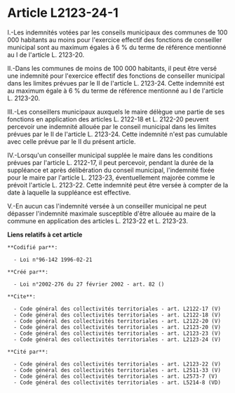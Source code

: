 # Article L2123-24-1

I.-Les indemnités votées par les conseils municipaux des communes de 100 000 habitants au moins pour l'exercice effectif des
fonctions de conseiller municipal sont au maximum égales à 6 % du terme de référence mentionné au I de l'article L. 2123-20. 

II.-Dans les communes de moins de 100 000 habitants, il peut être versé une indemnité pour l'exercice effectif des fonctions
de conseiller municipal dans les limites prévues par le II de l'article L. 2123-24. Cette indemnité est au maximum égale à 6
% du terme de référence mentionné au I de l'article L. 2123-20. 

III.-Les conseillers municipaux auxquels le maire délègue une partie de ses fonctions en application des articles L. 2122-18
et L. 2122-20 peuvent percevoir une indemnité allouée par le conseil municipal dans les limites prévues par le II de
l'article L. 2123-24. Cette indemnité n'est pas cumulable avec celle prévue par le II du présent article. 

IV.-Lorsqu'un conseiller municipal supplée le maire dans les conditions prévues par l'article L. 2122-17, il peut percevoir,
pendant la durée de la suppléance et après délibération du conseil municipal, l'indemnité fixée pour le maire par l'article
L. 2123-23, éventuellement majorée comme le prévoit l'article L. 2123-22. Cette indemnité peut être versée à compter de la
date à laquelle la suppléance est effective.

V.-En aucun cas l'indemnité versée à un conseiller municipal ne peut dépasser l'indemnité maximale susceptible d'être allouée
au maire de la commune en application des articles L. 2123-22 et L. 2123-23.

**Liens relatifs à cet article**

	**Codifié par**:

	  - Loi n°96-142 1996-02-21

	**Créé par**:

	  - Loi n°2002-276 du 27 février 2002 - art. 82 ()

	**Cite**:

	  - Code général des collectivités territoriales - art. L2122-17 (V)
	  - Code général des collectivités territoriales - art. L2122-18 (V)
	  - Code général des collectivités territoriales - art. L2122-20 (V)
	  - Code général des collectivités territoriales - art. L2123-20 (V)
	  - Code général des collectivités territoriales - art. L2123-23 (V)
	  - Code général des collectivités territoriales - art. L2123-24 (V)

	**Cité par**:

	  - Code général des collectivités territoriales - art. L2123-22 (V)
	  - Code général des collectivités territoriales - art. L2511-33 (V)
	  - Code général des collectivités territoriales - art. L2573-7 (V)
	  - Code général des collectivités territoriales - art. L5214-8 (VD)
